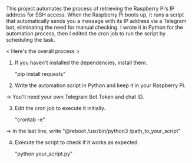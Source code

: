 This project automates the process of retrieving the Raspberry Pi’s IP address for SSH access.
When the Raspberry Pi boots up, it runs a script that automatically sends you a message with its IP address via a Telegram bot, eliminating the need for manual checking.
I wrote it in Python for the automation process, then I edited the cron job to run the script by scheduling the task.

< Here's the overall process >

1. If you haven't installed the dependencies, install them.
   
   "pip install requests"
   
2. Write the automation script in Python and keep it in your Raspberry Pi.
   
-> You'll need your own Telegram Bot Token and chat ID.

3. Edit the cron job to execute it initially.
   
   "crontab -e"
   
-> In the last line, write "@reboot /usr/bin/python3 /path_to_your_script"

4. Execute the script to check if it works as expected.

   "python your_script.py"
